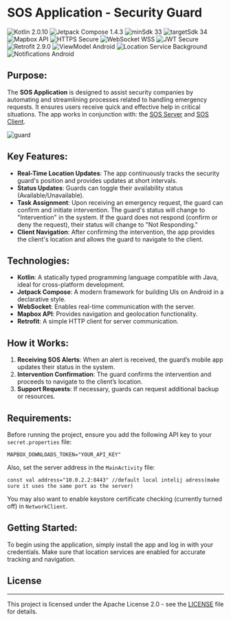# SOS Application - Security Guard

<p>
<img src="https://img.shields.io/badge/Kotlin-purple" alt="Kotlin 2.0.10"> 
<img src="https://img.shields.io/badge/Jetpack_Compose-1.4.3-purple?color=5C2D91" alt="Jetpack Compose 1.4.3"> 
<img src="https://img.shields.io/badge/minSdk_33-%233DDC84" alt="minSdk 33"> 
<img src="https://img.shields.io/badge/targetSdk_34-%23008B02" alt="targetSdk 34 "> 
<img src="https://img.shields.io/badge/Mapbox-API-0073e6" alt="Mapbox API"> 
<img src="https://img.shields.io/badge/HTTPS-Secure-green?color=008B02" alt="HTTPS Secure"> 
<img src="https://img.shields.io/badge/WebSocket-WSS-blue?color=1E90FF" alt="WebSocket WSS">
<img src="https://img.shields.io/badge/JWT-Secure-blue?color=008B8B" alt="JWT Secure">
<img src="https://img.shields.io/badge/Retrofit-2.9.0-orange?color=FF4500" alt="Retrofit 2.9.0"> 
<img src="https://img.shields.io/badge/ViewModel-Android-green?color=3DDC84" alt="ViewModel Android"> 
<img src="https://img.shields.io/badge/Location_Service-Background-%23008B02" alt="Location Service Background"> 
<img src="https://img.shields.io/badge/Notifications-Android-purple?color=5C2D91" alt="Notifications Android"> 
</p>

## Purpose:
The **SOS Application** is designed to assist security companies by automating and streamlining processes related to handling emergency requests. It ensures users receive quick and effective help in critical situations. The app works in conjunction with: the <a href="https://github.com/VoidSamuraj/SOS_Server" target="_blank">SOS Server</a> and <a href="https://github.com/VoidSamuraj/SOS_Client_App" target="_blank">SOS Client</a>.

![guard](https://github.com/user-attachments/assets/15d883a8-3093-49de-b5b4-cecd94102f1f)

## Key Features:
- **Real-Time Location Updates**: The app continuously tracks the security guard's position and provides updates at short intervals.
- **Status Updates**: Guards can toggle their availability status (Available/Unavailable).
- **Task Assignment**: Upon receiving an emergency request, the guard can confirm and initiate intervention. The guard's status will change to "Intervention" in the system. If the guard does not respond (confirm or deny the request), their status will change to "Not Responding."
- **Client Navigation**: After confirming the intervention, the app provides the client's location and allows the guard to navigate to the client.

## Technologies:
- **Kotlin**: A statically typed programming language compatible with Java, ideal for cross-platform development.
- **Jetpack Compose**: A modern framework for building UIs on Android in a declarative style.
- **WebSocket**: Enables real-time communication with the server.
- **Mapbox API**: Provides navigation and geolocation functionality.
- **Retrofit**: A simple HTTP client for server communication.

## How it Works:
1. **Receiving SOS Alerts**: When an alert is received, the guard’s mobile app updates their status in the system.
2. **Intervention Confirmation**: The guard confirms the intervention and proceeds to navigate to the client’s location.
3. **Support Requests**: If necessary, guards can request additional backup or resources.

## Requirements:
Before running the project, ensure you add the following API key to your `secret.properties` file:

```
MAPBOX_DOWNLOADS_TOKEN="YOUR_API_KEY"
```
Also, set the server address in the `MainActivity` file:
```
const val address="10.0.2.2:8443" //default local intelij adress(make sure it uses the same port as the server)
```
You may also want to enable keystore certificate checking (currently turned off) in `NetworkClient`.

## Getting Started:
To begin using the application, simply install the app and log in with your credentials. Make sure that location services are enabled for accurate tracking and navigation.

## License

---

This project is licensed under the Apache License 2.0 - see the [LICENSE](LICENSE) file for details.
